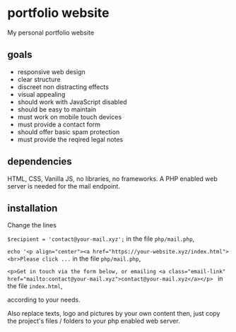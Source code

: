 # portfolio website

My personal portfolio website

## goals

- responsive web design
- clear structure
- discreet non distracting effects
- visual appealing
- should work with JavaScript disabled
- should be easy to maintain
- must work on mobile touch devices
- must provide a contact form
- should offer basic spam protection
- must provide the reqired legal notes

## dependencies

HTML, CSS, Vanilla JS, no libraries, no frameworks.
A PHP enabled web server is needed for the mail endpoint.

## installation

Change the lines 

`$recipient = 'contact@your-mail.xyz';` in the file `php/mail.php`,

`echo '<p align="center"><a href="https://your-website.xyz/index.html"><br>Please click ...` in the file `php/mail.php`,

`<p>Get in touch via the form below, or emailing <a class="email-link" href="mailto:contact@your-mail.xyz">contact@your-mail.xyz</a></p> ` in the file `index.html`,


according to your needs.
 
Also replace texts, logo and pictures by your own content then,
just copy the project's files / folders to your php enabled web server.
